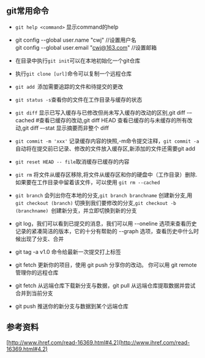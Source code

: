 ## git常用命令
- `git help <command>` 显示command的help

-  git config --global user.name "cwj" //设置用户名    
   git config --global user.email "cwj@163.com" //设置邮箱

- 在目录中执行`git init`可以在本地初始化一个git仓库

- 执行`git clone [url]`命令可以复制一个远程仓库

- `git add `添加需要追踪的文件和待提交的更改

- `git status -s`查看你的文件在工作目录与缓存的状态

- `git diff` 显示已写入缓存与已修改但尚未写入缓存的改动的区别,git diff -–cached #查看已缓存的改动,git diff HEAD 查看已缓存的与未缓存的所有改动,git diff –-stat 显示摘要而非整个 diff

- `git commit -m 'xxx'` 记录缓存内容的快照,-m命令提交注释，`git commit -a`  自动将在提交前已记录、修改的文件放入缓存区,新添加的文件还需要git add

- `git reset HEAD -- file`取消缓存已缓存的内容
- `git rm` 将文件从缓存区移除,将文件从缓存区和你的硬盘中（工作目录）删除. 如果要在工作目录中留着该文件，可以使用 `git rm --cached`

- `git branch` 会列出你在本地的分支,`git branch branchname` 创建新分支,用 `git checkout (branch)` 切换到我们要修改的分支,`git checkout -b (branchname) `创建新分支，并立即切换到新的分支

- git log，我们可以看到已提交的消息，我们可以用 --oneline 选项来查看历史记录的紧凑简洁的版本，它的十分有帮助的 --graph 选项，查看历史中什么时候出现了分支、合并

- git tag -a v1.0 命令给最新一次提交打上标签

- git fetch 更新你的项目，使用 git push 分享你的改动。 你可以用 git remote 管理你的远程仓库

- git fetch 从远端仓库下载新分支与数据，git pull 从远端仓库提取数据并尝试合并到当前分支

- git push 推送你的新分支与数据到某个远端仓库

## 参考资料
[http://www.ihref.com/read-16369.html#4.2](http://www.ihref.com/read-16369.html#4.2)    
